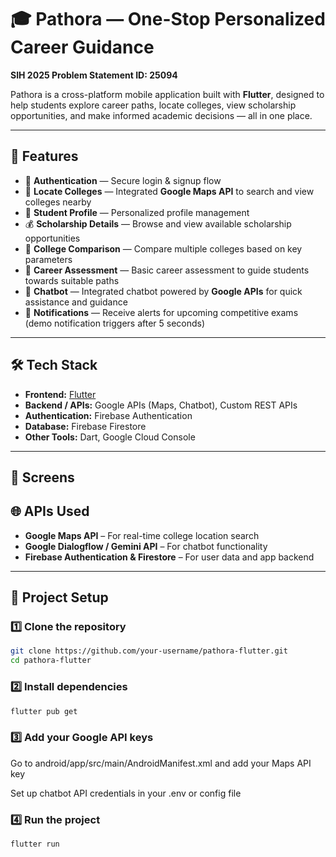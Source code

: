 # 🎓 Pathora — One-Stop Personalized Career Guidance 
**SIH 2025 Problem Statement ID: 25094**

Pathora is a cross-platform mobile application built with **Flutter**, designed to help students explore career paths, locate colleges, view scholarship opportunities, and make informed academic decisions — all in one place.

---

## 🚀 Features

- 🔐 **Authentication** — Secure login & signup flow  
- 🏫 **Locate Colleges** — Integrated **Google Maps API** to search and view colleges nearby  
- 👤 **Student Profile** — Personalized profile management  
- 💰 **Scholarship Details** — Browse and view available scholarship opportunities  
- 📝 **College Comparison** — Compare multiple colleges based on key parameters  
- 🧠 **Career Assessment** — Basic career assessment to guide students towards suitable paths  
- 🤖 **Chatbot** — Integrated chatbot powered by **Google APIs** for quick assistance and guidance  
- 🔔 **Notifications** — Receive alerts for upcoming competitive exams (demo notification triggers after 5 seconds)

---

## 🛠️ Tech Stack

- **Frontend:** [Flutter](https://flutter.dev/)  
- **Backend / APIs:** Google APIs (Maps, Chatbot), Custom REST APIs  
- **Authentication:** Firebase Authentication  
- **Database:** Firebase Firestore  
- **Other Tools:** Dart, Google Cloud Console

---

## 📲 Screens



## 🌐 APIs Used

- **Google Maps API** – For real-time college location search  
- **Google Dialogflow / Gemini API** – For chatbot functionality  
- **Firebase Authentication & Firestore** – For user data and app backend

---

## 🧭 Project Setup

### 1️⃣ Clone the repository
```bash
git clone https://github.com/your-username/pathora-flutter.git
cd pathora-flutter
```
### 2️⃣ Install dependencies
```bash
flutter pub get
```
### 3️⃣ Add your Google API keys

Go to android/app/src/main/AndroidManifest.xml and add your Maps API key

Set up chatbot API credentials in your .env or config file

### 4️⃣ Run the project
```bash
flutter run
```
